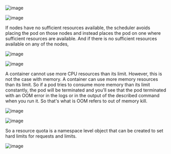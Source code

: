 ![image](https://github.com/user-attachments/assets/f4172a7d-7699-4b70-88c2-4a5b6eb3badf)

![image](https://github.com/user-attachments/assets/3c91b438-115c-4ae4-a8a2-e83968cf7ca6)


If nodes have no sufficient resources available,
the scheduler avoids placing the pod on those nodes
and instead places the pod
on one where sufficient resources are available.
And if there is no sufficient resources available
on any of the nodes,

![image](https://github.com/user-attachments/assets/5e9dd3b7-262c-42ed-aae5-379010f9adb2)


![image](https://github.com/user-attachments/assets/18d83d00-0f5b-45ae-8fdc-372044ce47bc)


A container cannot use more CPU resources than its limit.
However, this is not the case with memory.
A container can use more memory resources than its limit.
So if a pod tries to consume
more memory than its limit constantly,
the pod will be terminated
and you'll see that the pod terminated
with an OOM error in the logs
or in the output of the described command when you run it.
So that's what is OOM refers to out of memory kill.

![image](https://github.com/user-attachments/assets/61f5a713-a11d-4f8d-8cab-0c651e35b347)


![image](https://github.com/user-attachments/assets/87b59c50-a841-4f4a-a40f-dcef139cc4f5)

So a resource quota is a namespace level object
that can be created to set hard limits
for requests and limits.

![image](https://github.com/user-attachments/assets/7dc3bcc3-000b-4e17-a433-e55a89b654d2)
